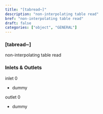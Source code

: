 ```yaml
---
title: "[tabread~]"
description: "non-interpolating table read"
bref: "non-interpolating table read"
draft: false
categories: ["object", "GENERAL"]
---
```


### [tabread~]

non-interpolating table read

### Inlets & Outlets

inlet 0

 - dummy

outlet 0

 - dummy
 
